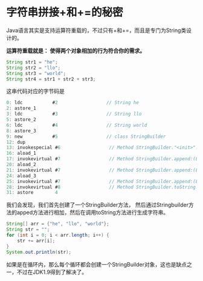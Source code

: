 # 字符串拼接+和+=的秘密

Java语言其实是支持运算符重载的，不过只有+和+=，而且是专门为String类设计的。

**运算符重载就是： 使得两个对象相加的行为符合你的需求。**

~~~java
String str1 = "he";
String str2 = "llo";
String str3 = "world";
String str4 = str1 + str2 + str3;
~~~

这串代码对应的字节码是

~~~c
0: ldc           #2                  // String he
2: astore_1
3: ldc           #3                  // String llo
5: astore_2
6: ldc           #4                  // String world
8: astore_3
9: new           #5                  // class StringBuilder
12: dup
13: invokespecial #6                  // Method StringBuilder."<init>":()V
16: aload_1
17: invokevirtual #7                  // Method StringBuilder.append:(Ljava/lang/String;)Ljava/lang/StringBuilder;
20: aload_2
21: invokevirtual #7                  // Method StringBuilder.append:(Ljava/lang/String;)Ljava/lang/StringBuilder;
24: aload_3
25: invokevirtual #7                  // Method StringBuilder.append:(Ljava/lang/String;)Ljava/lang/StringBuilder;
28: invokevirtual #8                  // Method StringBuilder.toString:()Ljava/lang/String;
31: astore        4
~~~

我们会发现，我们首先创建了一个StringBuilder方法， 然后通过Stringbuilder方法的apped方法进行相加，然后在调用toString方法进行生成字符串。

~~~java
String[] arr = {"he", "llo", "world"};
String str = "";
for (int i = 0; i < arr.length; i++) {
    str += arr[i];
}
System.out.println(str);
~~~

如果是在循环内，那么每个循环都会创建一个StringBuilder对象，这也是缺点之一，不过在JDK1.9得到了解决了。